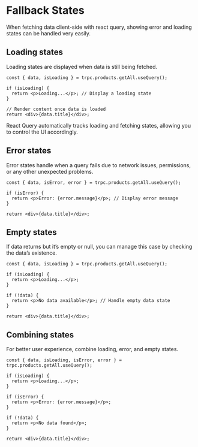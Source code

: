 # Fallback States

When fetching data client-side with react query, showing error and loading states can be handled very easily.

## Loading states

Loading states are displayed when data is still being fetched.

```tsx
const { data, isLoading } = trpc.products.getAll.useQuery();

if (isLoading) {
  return <p>Loading...</p>; // Display a loading state
}

// Render content once data is loaded
return <div>{data.title}</div>;
```

React Query automatically tracks loading and fetching states, allowing you to control the UI accordingly.

## Error states

Error states handle when a query fails due to network issues, permissions, or any other unexpected problems.

```tsx
const { data, isError, error } = trpc.products.getAll.useQuery();

if (isError) {
  return <p>Error: {error.message}</p>; // Display error message
}

return <div>{data.title}</div>;
```

## Empty states

If data returns but it’s empty or null, you can manage this case by checking the data’s existence.

```tsx
const { data, isLoading } = trpc.products.getAll.useQuery();

if (isLoading) {
  return <p>Loading...</p>;
}

if (!data) {
  return <p>No data available</p>; // Handle empty data state
}

return <div>{data.title}</div>;
```

## Combining states

For better user experience, combine loading, error, and empty states.

```tsx
const { data, isLoading, isError, error } = trpc.products.getAll.useQuery();

if (isLoading) {
  return <p>Loading...</p>;
}

if (isError) {
  return <p>Error: {error.message}</p>;
}

if (!data) {
  return <p>No data found</p>;
}

return <div>{data.title}</div>;
```
